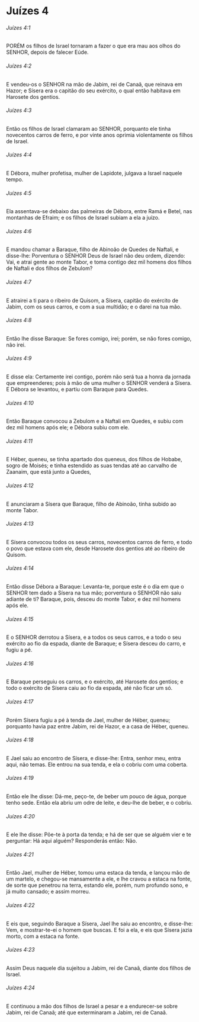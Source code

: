 # Juízes 4

###### Juízes 4:1

PORÉM os filhos de Israel tornaram a fazer o que era mau aos olhos do SENHOR, depois de falecer Eúde.

###### Juízes 4:2

E vendeu-os o SENHOR na mão de Jabim, rei de Canaã, que reinava em Hazor; e Sísera era o capitão do seu exército, o qual então habitava em Harosete dos gentios.

###### Juízes 4:3

Então os filhos de Israel clamaram ao SENHOR, porquanto ele tinha novecentos carros de ferro, e por vinte anos oprimia violentamente os filhos de Israel.

###### Juízes 4:4

E Débora, mulher profetisa, mulher de Lapidote, julgava a Israel naquele tempo.

###### Juízes 4:5

Ela assentava-se debaixo das palmeiras de Débora, entre Ramá e Betel, nas montanhas de Efraim; e os filhos de Israel subiam a ela a juízo.

###### Juízes 4:6

E mandou chamar a Baraque, filho de Abinoão de Quedes de Naftali, e disse-lhe: Porventura o SENHOR Deus de Israel não deu ordem, dizendo: Vai, e atrai gente ao monte Tabor, e toma contigo dez mil homens dos filhos de Naftali e dos filhos de Zebulom?

###### Juízes 4:7

E atrairei a ti para o ribeiro de Quisom, a Sísera, capitão do exército de Jabim, com os seus carros, e com a sua multidão; e o darei na tua mão.

###### Juízes 4:8

Então lhe disse Baraque: Se fores comigo, irei; porém, se não fores comigo, não irei.

###### Juízes 4:9

E disse ela: Certamente irei contigo, porém não será tua a honra da jornada que empreenderes; pois à mão de uma mulher o SENHOR venderá a Sísera. E Débora se levantou, e partiu com Baraque para Quedes.

###### Juízes 4:10

Então Baraque convocou a Zebulom e a Naftali em Quedes, e subiu com dez mil homens após ele; e Débora subiu com ele.

###### Juízes 4:11

E Héber, queneu, se tinha apartado dos queneus, dos filhos de Hobabe, sogro de Moisés; e tinha estendido as suas tendas até ao carvalho de Zaanaim, que está junto a Quedes,

###### Juízes 4:12

E anunciaram a Sísera que Baraque, filho de Abinoão, tinha subido ao monte Tabor.

###### Juízes 4:13

E Sísera convocou todos os seus carros, novecentos carros de ferro, e todo o povo que estava com ele, desde Harosete dos gentios até ao ribeiro de Quisom.

###### Juízes 4:14

Então disse Débora a Baraque: Levanta-te, porque este é o dia em que o SENHOR tem dado a Sísera na tua mão; porventura o SENHOR não saiu adiante de ti? Baraque, pois, desceu do monte Tabor, e dez mil homens após ele.

###### Juízes 4:15

E o SENHOR derrotou a Sísera, e a todos os seus carros, e a todo o seu exército ao fio da espada, diante de Baraque; e Sísera desceu do carro, e fugiu a pé.

###### Juízes 4:16

E Baraque perseguiu os carros, e o exército, até Harosete dos gentios; e todo o exército de Sísera caiu ao fio da espada, até não ficar um só.

###### Juízes 4:17

Porém Sísera fugiu a pé à tenda de Jael, mulher de Héber, queneu; porquanto havia paz entre Jabim, rei de Hazor, e a casa de Héber, queneu.

###### Juízes 4:18

E Jael saiu ao encontro de Sísera, e disse-lhe: Entra, senhor meu, entra aqui, não temas. Ele entrou na sua tenda, e ela o cobriu com uma coberta.

###### Juízes 4:19

Então ele lhe disse: Dá-me, peço-te, de beber um pouco de água, porque tenho sede. Então ela abriu um odre de leite, e deu-lhe de beber, e o cobriu.

###### Juízes 4:20

E ele lhe disse: Põe-te à porta da tenda; e há de ser que se alguém vier e te perguntar: Há aqui alguém? Responderás então: Não.

###### Juízes 4:21

Então Jael, mulher de Héber, tomou uma estaca da tenda, e lançou mão de um martelo, e chegou-se mansamente a ele, e lhe cravou a estaca na fonte, de sorte que penetrou na terra, estando ele, porém, num profundo sono, e já muito cansado; e assim morreu.

###### Juízes 4:22

E eis que, seguindo Baraque a Sísera, Jael lhe saiu ao encontro, e disse-lhe: Vem, e mostrar-te-ei o homem que buscas. E foi a ela, e eis que Sísera jazia morto, com a estaca na fonte.

###### Juízes 4:23

Assim Deus naquele dia sujeitou a Jabim, rei de Canaã, diante dos filhos de Israel.

###### Juízes 4:24

E continuou a mão dos filhos de Israel a pesar e a endurecer-se sobre Jabim, rei de Canaã; até que exterminaram a Jabim, rei de Canaã.

